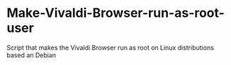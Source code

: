 # Make-Vivaldi-Browser-run-as-root-user
Script that makes the Vivaldi Browser run as root on Linux distributions based an Debian
